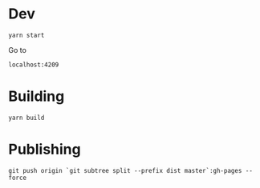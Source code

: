 # Dev

`yarn start`

Go to

`localhost:4209`

# Building

`yarn build`

# Publishing

`` git push origin `git subtree split --prefix dist master`:gh-pages --force ``
